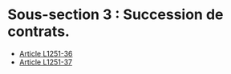 # Sous-section 3 : Succession de contrats.

* [Article L1251-36](./LEGIARTI000031087494.md)
* [Article L1251-37](./LEGIARTI000019869546.md)
